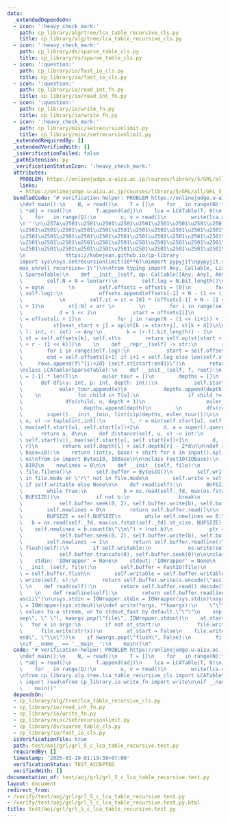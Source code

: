 ```yaml
---
data:
  _extendedDependsOn:
  - icon: ':heavy_check_mark:'
    path: cp_library/alg/tree/lca_table_recursive_cls.py
    title: cp_library/alg/tree/lca_table_recursive_cls.py
  - icon: ':heavy_check_mark:'
    path: cp_library/ds/sparse_table_cls.py
    title: cp_library/ds/sparse_table_cls.py
  - icon: ':question:'
    path: cp_library/io/fast_io_cls.py
    title: cp_library/io/fast_io_cls.py
  - icon: ':question:'
    path: cp_library/io/read_int_fn.py
    title: cp_library/io/read_int_fn.py
  - icon: ':question:'
    path: cp_library/io/write_fn.py
    title: cp_library/io/write_fn.py
  - icon: ':heavy_check_mark:'
    path: cp_library/misc/setrecursionlimit.py
    title: cp_library/misc/setrecursionlimit.py
  _extendedRequiredBy: []
  _extendedVerifiedWith: []
  _isVerificationFailed: false
  _pathExtension: py
  _verificationStatusIcon: ':heavy_check_mark:'
  attributes:
    PROBLEM: https://onlinejudge.u-aizu.ac.jp/courses/library/5/GRL/all/GRL_5_C
    links:
    - https://onlinejudge.u-aizu.ac.jp/courses/library/5/GRL/all/GRL_5_C
  bundledCode: "# verification-helper: PROBLEM https://onlinejudge.u-aizu.ac.jp/courses/library/5/GRL/all/GRL_5_C\n\
    \ndef main():\n    N, = read()\n    T = []\n    for _ in range(N):\n        k,\
    \ *adj = read()\n        T.append(adj)\n    lca = LCATable(T, 0)\n    Q, = read()\n\
    \    for _ in range(Q):\n        u, v = read()\n        write(lca.query(u,v)[0])\n\
    \n'''\n\u257A\u2501\u2501\u2501\u2501\u2501\u2501\u2501\u2501\u2501\u2501\u2501\
    \u2501\u2501\u2501\u2501\u2501\u2501\u2501\u2501\u2501\u2501\u2501\u2501\u2501\
    \u2501\u2501\u2501\u2501\u2501\u2501\u2501\u2501\u2501\u2501\u2501\u2501\u2501\
    \u2501\u2501\u2501\u2501\u2501\u2501\u2501\u2501\u2501\u2501\u2501\u2501\u2501\
    \u2501\u2501\u2501\u2501\u2501\u2501\u2501\u2501\u2501\u2501\u2501\u2501\u2578\
    \n             https://kobejean.github.io/cp-library               \n'''\n\n\n\
    import sys\nsys.setrecursionlimit(10**6)\nimport pypyjit\npypyjit.set_param(\"\
    max_unroll_recursion=-1\")\n\nfrom typing import Any, Callable, List\n\nclass\
    \ SparseTable:\n    def __init__(self, op: Callable[[Any, Any], Any], arr: List[Any]):\n\
    \        self.N = N = len(arr)\n        self.log = N.bit_length()\n        self.op\
    \ = op\n        \n        self.offsets = offsets = [0]\n        for i in range(1,\
    \ self.log):\n            offsets.append(offsets[-1] + N - (1 << (i-1)) + 1)\n\
    \            \n        self.st = st = [0] * (offsets[-1] + N - (1 << (self.log-1))\
    \ + 1)\n        st[:N] = arr \n        \n        for i in range(self.log - 1):\n\
    \            d = 1 << i\n            start = offsets[i]\n            next_start\
    \ = offsets[i + 1]\n            for j in range(N - (1 << (i+1)) + 1):\n      \
    \          st[next_start + j] = op(st[k := start+j], st[k + d])\n\n    def query(self,\
    \ l: int, r: int) -> Any:\n        k = (r-l).bit_length() - 1\n        start,\
    \ st = self.offsets[k], self.st\n        return self.op(st[start + l], st[start\
    \ + r - (1 << k)])\n    \n    def __repr__(self) -> str:\n        rows = []\n\
    \        for i in range(self.log):\n            start = self.offsets[i]\n    \
    \        end = self.offsets[i+1] if i+1 < self.log else len(self.st)\n       \
    \     rows.append(f\"{i:<2d} {self.st[start:end]}\")\n        return '\\n'.join(rows)\n\
    \nclass LCATable(SparseTable):\n    def __init__(self, T, root):\n        self.start\
    \ = [-1] * len(T)\n        euler_tour = []\n        depths = []\n        \n  \
    \      def dfs(u: int, p: int, depth: int):\n            self.start[u] = len(euler_tour)\n\
    \            euler_tour.append(u)\n            depths.append(depth)\n        \
    \    \n            for child in T[u]:\n                if child != p:\n      \
    \              dfs(child, u, depth + 1)\n                    euler_tour.append(u)\n\
    \                    depths.append(depth)\n        \n        dfs(root, -1, 0)\n\
    \        super().__init__(min, list(zip(depths, euler_tour)))\n\n    def query(self,\
    \ u, v) -> tuple[int,int]:\n        l, r = min(self.start[u], self.start[v]),\
    \ max(self.start[u], self.start[v])+1\n        d, a = super().query(l, r)\n  \
    \      return a, d\n\n    def distance(self, u, v) -> int:\n        l, r = min(self.start[u],\
    \ self.start[v]), max(self.start[u], self.start[v])+1\n        d, _ = super().query(l,\
    \ r)\n        return self.depth[l] + self.depth[r] - 2*d\n\n\ndef read(shift=0,\
    \ base=10):\n    return [int(s, base) + shift for s in input().split()]\nimport\
    \ os\nfrom io import BytesIO, IOBase\n\n\nclass FastIO(IOBase):\n    BUFSIZE =\
    \ 8192\n    newlines = 0\n\n    def __init__(self, file):\n        self._fd =\
    \ file.fileno()\n        self.buffer = BytesIO()\n        self.writable = \"x\"\
    \ in file.mode or \"r\" not in file.mode\n        self.write = self.buffer.write\
    \ if self.writable else None\n\n    def read(self):\n        BUFSIZE = self.BUFSIZE\n\
    \        while True:\n            b = os.read(self._fd, max(os.fstat(self._fd).st_size,\
    \ BUFSIZE))\n            if not b:\n                break\n            ptr = self.buffer.tell()\n\
    \            self.buffer.seek(0, 2), self.buffer.write(b), self.buffer.seek(ptr)\n\
    \        self.newlines = 0\n        return self.buffer.read()\n\n    def readline(self):\n\
    \        BUFSIZE = self.BUFSIZE\n        while self.newlines == 0:\n         \
    \   b = os.read(self._fd, max(os.fstat(self._fd).st_size, BUFSIZE))\n        \
    \    self.newlines = b.count(b\"\\n\") + (not b)\n            ptr = self.buffer.tell()\n\
    \            self.buffer.seek(0, 2), self.buffer.write(b), self.buffer.seek(ptr)\n\
    \        self.newlines -= 1\n        return self.buffer.readline()\n\n    def\
    \ flush(self):\n        if self.writable:\n            os.write(self._fd, self.buffer.getvalue())\n\
    \            self.buffer.truncate(0), self.buffer.seek(0)\n\n\nclass IOWrapper(IOBase):\n\
    \    stdin: 'IOWrapper' = None\n    stdout: 'IOWrapper' = None\n    \n    def\
    \ __init__(self, file):\n        self.buffer = FastIO(file)\n        self.flush\
    \ = self.buffer.flush\n        self.writable = self.buffer.writable\n\n    def\
    \ write(self, s):\n        return self.buffer.write(s.encode(\"ascii\"))\n   \
    \ \n    def read(self):\n        return self.buffer.read().decode(\"ascii\")\n\
    \    \n    def readline(self):\n        return self.buffer.readline().decode(\"\
    ascii\")\n\nsys.stdin = IOWrapper.stdin = IOWrapper(sys.stdin)\nsys.stdout = IOWrapper.stdout\
    \ = IOWrapper(sys.stdout)\n\ndef write(*args, **kwargs):\n    \"\"\"Prints the\
    \ values to a stream, or to stdout_fast by default.\"\"\"\n    sep, file = kwargs.pop(\"\
    sep\", \" \"), kwargs.pop(\"file\", IOWrapper.stdout)\n    at_start = True\n \
    \   for x in args:\n        if not at_start:\n            file.write(sep)\n  \
    \      file.write(str(x))\n        at_start = False\n    file.write(kwargs.pop(\"\
    end\", \"\\n\"))\n    if kwargs.pop(\"flush\", False):\n        file.flush()\n\
    \nif __name__ == '__main__':\n    main()\n"
  code: "# verification-helper: PROBLEM https://onlinejudge.u-aizu.ac.jp/courses/library/5/GRL/all/GRL_5_C\n\
    \ndef main():\n    N, = read()\n    T = []\n    for _ in range(N):\n        k,\
    \ *adj = read()\n        T.append(adj)\n    lca = LCATable(T, 0)\n    Q, = read()\n\
    \    for _ in range(Q):\n        u, v = read()\n        write(lca.query(u,v)[0])\n\
    \nfrom cp_library.alg.tree.lca_table_recursive_cls import LCATable\nfrom cp_library.io.read_int_fn\
    \ import read\nfrom cp_library.io.write_fn import write\n\nif __name__ == '__main__':\n\
    \    main()"
  dependsOn:
  - cp_library/alg/tree/lca_table_recursive_cls.py
  - cp_library/io/read_int_fn.py
  - cp_library/io/write_fn.py
  - cp_library/misc/setrecursionlimit.py
  - cp_library/ds/sparse_table_cls.py
  - cp_library/io/fast_io_cls.py
  isVerificationFile: true
  path: test/aoj/grl/grl_5_c_lca_table_recursive.test.py
  requiredBy: []
  timestamp: '2025-03-19 01:19:38+07:00'
  verificationStatus: TEST_ACCEPTED
  verifiedWith: []
documentation_of: test/aoj/grl/grl_5_c_lca_table_recursive.test.py
layout: document
redirect_from:
- /verify/test/aoj/grl/grl_5_c_lca_table_recursive.test.py
- /verify/test/aoj/grl/grl_5_c_lca_table_recursive.test.py.html
title: test/aoj/grl/grl_5_c_lca_table_recursive.test.py
---
```

